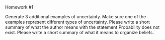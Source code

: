 Homework #1

Generate 3 additional examples of uncertainty. Make sure one of the examples represent different types of uncertainty.
Please write a short summary of what the author means with the statement Probability does not exist.
Please write a short summary of what it means to organize beliefs.